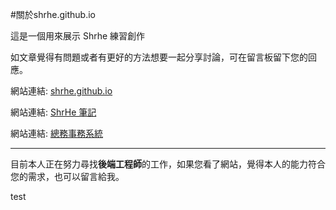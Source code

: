 #關於shrhe.github.io

這是一個用來展示 Shrhe 練習創作

如文章覺得有問題或者有更好的方法想要一起分享討論，可在留言板留下您的回應。

網站連結: [shrhe.github.io](http://tsau-shrhe.github.io/)

網站連結: [ShrHe 筆記](http://shrhe.host56.com/Notes/)

網站連結: [總務事務系統](http://shrhe.host56.com/Work_collection/General/index.html)

---------------------

目前本人正在努力尋找**後端工程師**的工作，如果您看了網站，覺得本人的能力符合您的需求，也可以留言給我。

test